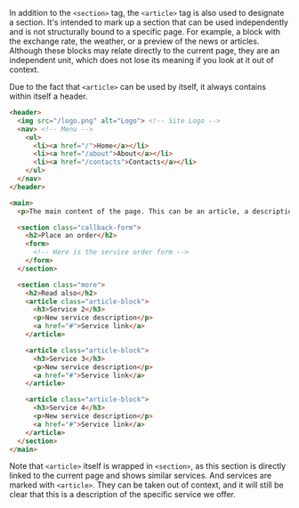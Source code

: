 
In addition to the `<section>` tag, the `<article>` tag is also used to designate a section. It's intended to mark up a section that can be used independently and is not structurally bound to a specific page. For example, a block with the exchange rate, the weather, or a preview of the news or articles. Although these blocks may relate directly to the current page, they are an independent unit, which does not lose its meaning if you look at it out of context.

Due to the fact that `<article>` can be used by itself, it always contains within itself a header.

```html
<header>
  <img src="/logo.png" alt="Logo"> <!-- Site Logo -->
  <nav> <!-- Menu -->
    <ul>
      <li><a href="/">Home</a></li>
      <li><a href="/about">About</a></li>
      <li><a href="/contacts">Contacts</a></li>
    </ul>
  </nav>
</header>

<main>
  <p>The main content of the page. This can be an article, a description of a service, data, contact information, or a form to order a service</p>

  <section class="callback-form">
    <h2>Place an order</h2>
    <form>
      <!-- Here is the service order form -->
    </form>
  </section>

  <section class="more">
    <h2>Read also</h2>
    <article class="article-block">
      <h3>Service 2</h3>
      <p>New service description</p>
      <a href="#">Service link</a>
    </article>

    <article class="article-block">
      <h3>Service 3</h3>
      <p>New service description</p>
      <a href="#">Service link</a>
    </article>

    <article class="article-block">
      <h3>Service 4</h3>
      <p>New service description</p>
      <a href="#">Service link</a>
    </article>
  </section>
</main>
```

Note that `<article>` itself is wrapped in `<section>`, as this section is directly linked to the current page and shows similar services. And services are marked with `<article>`. They can be taken out of context, and it will still be clear that this is a description of the specific service we offer.
